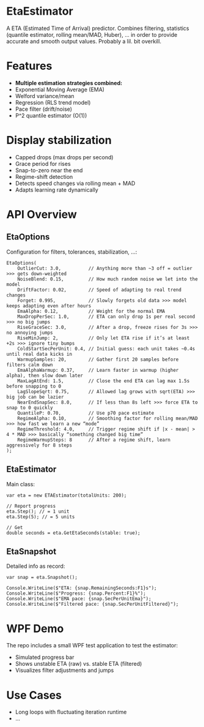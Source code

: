 # EtaEstimator

A ETA (Estimated Time of Arrival) predictor.
Combines filtering, statistics (quantile estimator, rolling mean/MAD, Huber), ... in order to provide accurate and smooth output values.
Probably a lil. bit overkill.

# Features
- **Multiple estimation strategies combined:**
- Exponential Moving Average (EMA)
- Welford variance/mean
- Regression (RLS trend model)
- Pace filter (drift/noise)
- P^2 quantile estimator (O(1))

# Display stabilization

- Capped drops (max drops per second)
- Grace period for rises
- Snap-to-zero near the end
- Regime-shift detection
- Detects speed changes via rolling mean + MAD
- Adapts learning rate dynamically

# API Overview

## EtaOptions
Configuration for filters, tolerances, stabilization, ...:

```
EtaOptions(
    OutlierCut: 3.0,          // Anything more than ~3 off = outlier >>> gets down-weighted
    NoiseBlend: 0.15,         // How much random noise we let into the model
    DriftFactor: 0.02,        // Speed of adapting to real trend changes
    Forget: 0.995,            // Slowly forgets old data >>> model keeps adapting even after hours
    EmaAlpha: 0.12,           // Weight for the normal EMA
    MaxDropPerSec: 1.0,       // ETA can only drop 1s per real second >>> no big jumps
    RiseGraceSec: 3.0,        // After a drop, freeze rises for 3s >>> no annoying jumps
    RiseMinJump: 2,           // Only let ETA rise if it’s at least +2s >>> ignore tiny bumps
    ColdStartSecPerUnit: 0.4, // Initial guess: each unit takes ~0.4s until real data kicks in
    WarmupSamples: 20,        // Gather first 20 samples before filters calm down
    EmaAlphaWarmup: 0.37,     // Learn faster in warmup (higher alpha), then slow down later
    MaxLagAtEnd: 1.5,         // Close the end ETA can lag max 1.5s before snapping to 0
    LagSlopeSqrt: 0.75,       // Allowed lag grows with sqrt(ETA) >>> big job can be lazier
    NearEndSnapSec: 8.0,      // If less than 8s left >>> force ETA to snap to 0 quickly
    QuantileP: 0.70,          // Use p70 pace estimate
    RegimeAlpha: 0.10,        // Smoothing factor for rolling mean/MAD >>> how fast we learn a new “mode”
    RegimeThreshold: 4.0,     // Trigger regime shift if |x - mean| > 4 * MAD >>> basically “something changed big time”
    RegimeWarmupSteps: 8      // After a regime shift, learn aggressively for 8 steps
);
```

## EtaEstimator
Main class:

```
var eta = new ETAEstimator(totalUnits: 200);

// Report progress
eta.Step(); // = 1 unit
eta.Step(5); // = 5 units

// Get
double seconds = eta.GetEtaSeconds(stable: true);
```

## EtaSnapshot
Detailed info as record:

```
var snap = eta.Snapshot();

Console.WriteLine($"ETA: {snap.RemainingSeconds:F1}s");
Console.WriteLine($"Progress: {snap.Percent:F1}%");
Console.WriteLine($"EMA pace: {snap.SecPerUnitEma}");
Console.WriteLine($"Filtered pace: {snap.SecPerUnitFiltered}");
```

# WPF Demo
The repo includes a small WPF test application to test the estimator:

- Simulated progress bar
- Shows unstable ETA (raw) vs. stable ETA (filtered)
- Visualizes filter adjustments and jumps

# Use Cases

- Long loops with fluctuating iteration runtime
- ...
